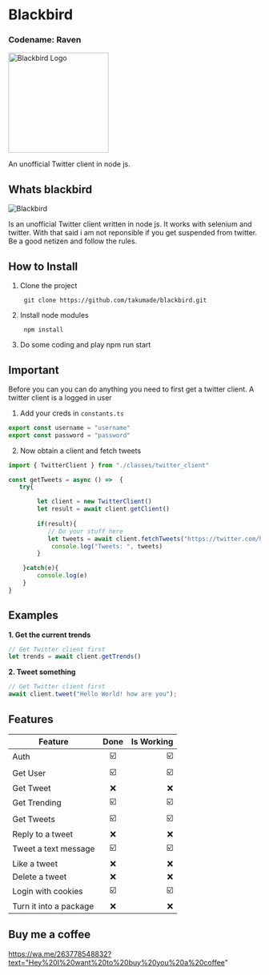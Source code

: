 # Blackbird
### Codename: Raven

<img src="./images/logo.png" width="200" alt="Blackbird Logo">

An unofficial Twitter client in node js.

## Whats blackbird

![Blackbird](./images/usecase.jpg)

Is an unofficial Twitter client written in node js. It works with selenium and twitter. With that said i am not reponsible if you get suspended from twitter. Be a good netizen and follow the rules.

## How to Install
1. Clone the project

        git clone https://github.com/takumade/blackbird.git

2. Install node modules

        npm install

3. Do some coding and play
        npm run start

## Important

Before you can you can do anything you need to first get a twitter client. A twitter client is a logged in user

1. Add your creds in `constants.ts`
```js
export const username = "username"
export const password = "password"
```

2. Now obtain a client and fetch tweets

```js
import { TwitterClient } from "./classes/twitter_client"

const getTweets = async () =>  {
   try{

        let client = new TwitterClient()
        let result = await client.getClient()
        
        if(result){
           // Do your stuff here
           let tweets = await client.fetchTweets("https://twitter.com/home", 10)
            console.log("Tweets: ", tweets)
        }

    }catch(e){
        console.log(e)
    }
}
```

## Examples

**1. Get the current trends**

```js
// Get Twitter client first
let trends = await client.getTrends()        
```

**2. Tweet something**
```js
// Get Twitter client first
await client.tweet("Hello World! how are you");
```


## Features

| Feature   |     Done      |  Is Working |
|----------|:-------------:|------:|
| Auth |  :ballot_box_with_check:| :ballot_box_with_check: |
| Get User |    :ballot_box_with_check:   |   :ballot_box_with_check: |
| Get Tweet |    :x:   |   :x: |
| Get Trending |   :ballot_box_with_check:  |   :ballot_box_with_check: |
| Get Tweets |    :ballot_box_with_check:   |   :ballot_box_with_check: |
| Reply to a tweet |    :x:   |   :x: |
| Tweet a text message |    :ballot_box_with_check:   |   :ballot_box_with_check: |
| Like a tweet |    :x:   |   :x: |
| Delete a tweet |    :x:   |   :x: |
| Login with cookies |    :ballot_box_with_check:  |   :ballot_box_with_check: |
| Turn it into a package |    :x:   |   :x: |
    
## Buy me a coffee

https://wa.me/263778548832?text="Hey%20I%20want%20to%20buy%20you%20a%20coffee"